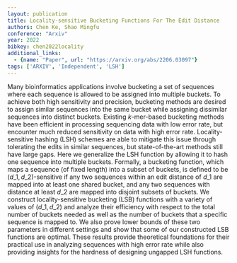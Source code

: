 ```yaml
---
layout: publication
title: Locality-sensitive Bucketing Functions For The Edit Distance
authors: Chen Ke, Shao Mingfu
conference: "Arxiv"
year: 2022
bibkey: chen2022locality
additional_links:
  - {name: "Paper", url: "https://arxiv.org/abs/2206.03097"}
tags: ['ARXIV', 'Independent', 'LSH']
---
```

Many bioinformatics applications involve bucketing a set of sequences where each sequence is allowed to be assigned into multiple buckets. To achieve both high sensitivity and precision, bucketing methods are desired to assign similar sequences into the same bucket while assigning dissimilar sequences into distinct buckets. Existing $k$-mer-based bucketing methods have been efficient in processing sequencing data with low error rate, but encounter much reduced sensitivity on data with high error rate. Locality-sensitive hashing (LSH) schemes are able to mitigate this issue through tolerating the edits in similar sequences, but state-of-the-art methods still have large gaps. Here we generalize the LSH function by allowing it to hash one sequence into multiple buckets. Formally, a bucketing function, which maps a sequence (of fixed length) into a subset of buckets, is defined to be $(d\_1, d\_2)$-sensitive if any two sequences within an edit distance of $d\_1$ are mapped into at least one shared bucket, and any two sequences with distance at least $d\_2$ are mapped into disjoint subsets of buckets. We construct locality-sensitive bucketing (LSB) functions with a variety of values of $(d\_1,d\_2)$ and analyze their efficiency with respect to the total number of buckets needed as well as the number of buckets that a specific sequence is mapped to. We also prove lower bounds of these two parameters in different settings and show that some of our constructed LSB functions are optimal. These results provide theoretical foundations for their practical use in analyzing sequences with high error rate while also providing insights for the hardness of designing ungapped LSH functions.
